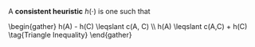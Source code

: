 A **consistent heuristic** $h(\cdot)$ is one such that

\begin{gather}
h(A) - h(C) \leqslant c(A, C) \\\\
h(A) \leqslant c(A,C) + h(C) \tag{Triangle Inequality}
\end{gather}